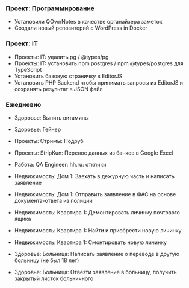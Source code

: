 ### Проект: Программирование

+ Установили QOwnNotes в качестве органайзера заметок
+ Создали новый репозиторий с WordPress in Docker

### Проект: IT

- Проекты: IT: удалить pg / @types/pg
- Проекты: IT: установить npm postgres / npm @types/postgres для TypeScript
- Установить базовую страничку в EditorJS
- Установить PHP Backend чтобы принимать запросы из EditorJS и сохранять результат в JSON файл

### Ежедневно
- Здоровье: Выпить витамины
- Здоровье: Гейнер
- Проекты: Стримы: Подруб
- Проекты: StripKun: Перенос данных из банков в Google Excel
- Работа: QA Engineer: hh.ru: отклики




- Недвижимость: Дом 1: Заехать в дежурную часть и написать заявление
- Недвижимость: Дом 1: Отправить заявление в ФАС на основе документа-ответа из полиции

- Недвижимость: Квартира 1: Демонтировать личинку почтового ящика
- Недвижимость: Квартира 1: Найти и приобрести новую личинку
- Недвижимость: Квартира 1: Смонтировать новую личинку

- Здоровье: Больница: Написать заявление о переводе в другую больницу (не был 18 лет)
- Здоровье: Больница: Отвезти заявление в больницу, получить закрытый листок больничного